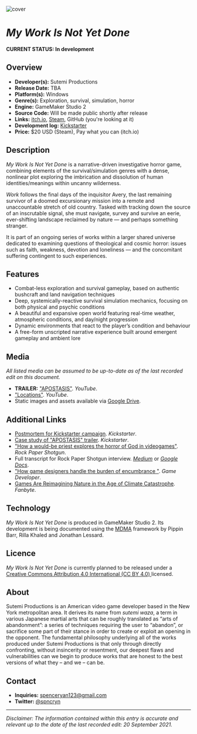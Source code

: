 ![cover](https://pbs.twimg.com/media/ESJzemhUcAAirmW.png)

# *My Work Is Not Yet Done*

**CURRENT STATUS: In development** 

## Overview

* **Developer(s):** Sutemi Productions
* **Release Date:** TBA
* **Platform(s):** Windows
* **Genre(s):** Exploration, survival, simulation, horror
* **Engine:** GameMaker Studio 2
* **Source Code:** Will be made public shortly after release
* **Links:** [itch.io](https://spncryn.itch.io/work), [Steam](https://store.steampowered.com/app/1207690/My_Work_Is_Not_Yet_Done/), GitHub (you're looking at it)
* **Development log:** [Kickstarter](https://www.kickstarter.com/projects/spncryn/my-work-is-not-yet-done/updates)
* **Price:** $20 USD (Steam), Pay what you can (itch.io)

## Description

_My Work Is Not Yet Done_ is a narrative-driven investigative horror game, combining elements of the survival/simulation genres with a dense, nonlinear plot exploring the
imbrication and dissolution of human identities/meanings within uncanny wilderness.

_Work_ follows the final days of the inquisitor Avery, the last remaining survivor of a doomed excursionary mission into a remote and unaccountable stretch of old country. Tasked with tracking down the source of an inscrutable signal, she must navigate, survey and survive an eerie, ever-shifting landscape reclaimed by nature — and perhaps something stranger.

It is part of an ongoing series of works within a larger shared universe dedicated to examining questions of theological and cosmic horror: issues such as faith, weakness, devotion and loneliness — and the concomitant suffering contingent to such experiences.

## Features

* Combat-less exploration and survival gameplay, based on authentic bushcraft and land navigation techniques
* Deep, systemically-reactive survival simulation mechanics, focusing on both physical and psychic conditions
* A beautiful and expansive open world featuring real-time weather, atmospheric conditions, and day/night progression
* Dynamic environments that react to the player’s condition and behaviour
* A free-form unscripted narrative experience built around emergent gameplay and ambient lore

## Media

*All listed media can be assumed to be up-to-date as of the last recorded edit on this document.*

* **TRAILER:** ["APOSTASIS"](https://www.youtube.com/watch?v=KmwlUFxTwc0). *YouTube*.
* ["Locations"](https://www.youtube.com/watch?v=8kaqgBTiRSU). _YouTube_.
* Static images and assets available via [Google Drive](https://drive.google.com/drive/folders/188LiT7CEaLm4HelTEBM7MwxXn35tj_lD?usp=sharing).

## Additional Links

* [Postmortem for Kickstarter campaign](https://www.kickstarter.com/projects/spncryn/my-work-is-not-yet-done/posts/2737778). *Kickstarter*.
* [Case study of "APOSTASIS" trailer](https://www.kickstarter.com/projects/spncryn/my-work-is-not-yet-done/posts/2725083). *Kickstarter*.
* ["How a would-be priest explores the horror of God in videogames"](https://www.rockpapershotgun.com/2020/03/20/how-a-would-be-priest-explores-the-horror-of-god-in-videogames). *Rock Paper Shotgun*.
* Full transcript for Rock Paper Shotgun interview. *[Medium](https://link.medium.com/rQQaxlKjj5)* or *[Google Docs](https://docs.google.com/document/d/1G53IPAKgMzM2ZA8-K6hxRX2dk73WVJMpnBlCWG1lIx4)*.
* ["How game designers handle the burden of encumbrance
"](https://www.gamedeveloper.com/design/how-game-designers-handle-the-burden-of-encumbrance). _Game Developer_.
* [Games Are Reimagining Nature in the Age of Climate Catastrophe](https://www.fanbyte.com/features/games-are-reimagining-nature-in-the-age-of-climate-catastrophe/). _Fanbyte_.

## Technology

*My Work Is Not Yet Done* is produced in GameMaker Studio 2. Its development is being documented using the [MDMA](https://www.gamesasresearch.com/mdma) framework by Pippin Barr, Rilla Khaled and Jonathan Lessard. 

## Licence

*My Work Is Not Yet Done* is currently planned to be released under a [Creative Commons Attribution 4.0 International (CC BY 4.0)
](https://creativecommons.org/licenses/by/4.0/) licensed. 

## About

Sutemi Productions is an American video game developer based in the New York metropolitan area. It derives its name from *sutemi waza*, a term in various Japanese martial arts that can be roughly translated as “arts of abandonment”: a series of techniques requiring the user to “abandon”, or sacrifice some part of their stance in order to create or exploit an opening in the opponent. The fundamental philosophy underlying all of the works produced under Sutemi Productions is that only through directly confronting, without insincerity or resentment, our deepest flaws and vulnerabilities can we begin to produce works that are honest to the best versions of what they – and we – can be.

## Contact

* **Inquiries:** [spenceryan123@gmail.com](mailto:spenceryan123@gmail.com)
* **Twitter:** [@spncryn](https://twitter.com/spncryn)

---

*Disclaimer: The information contained within this entry is accurate and relevant up to the date of the last recorded edit: 20 September 2021.*

